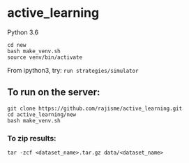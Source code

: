 # active_learning

Python 3.6

```
cd new
bash make_venv.sh
source venv/bin/activate
```

From ipython3, try:
`run strategies/simulator`

## To run on the server:
```
git clone https://github.com/rajisme/active_learning.git
cd active_learning/new
bash make_venv.sh
```
### To zip results:
```
tar -zcf <dataset_name>.tar.gz data/<dataset_name>
```
